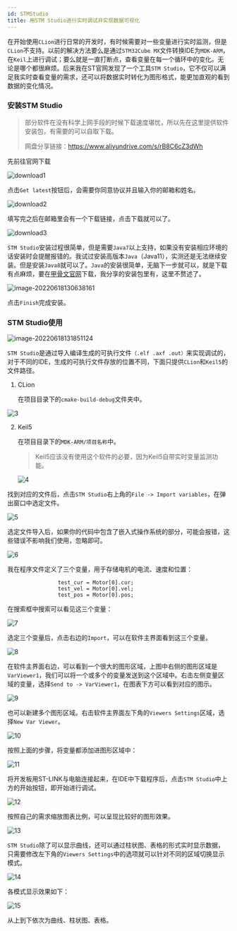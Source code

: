 ```yaml
---
id: STMStudio
title: 用STM Studio进行实时调试并实现数据可视化
---
```








在开始使用`CLion`进行日常的开发时，有时候需要对一些变量进行实时监测，但是`CLion`不支持。以前的解决方法要么是通过`STM32Cube MX`文件转换IDE为`MDK-ARM`，在`Keil`上进行调试；要么就是一直打断点，查看变量在每一个循环中的变化。无论是哪个都很麻烦。后来我在ST官网发现了一个工具`STM Studio`，它不仅可以满足我实时查看变量的需求，还可以将数据实时转化为图形格式，能更加直观的看到数据的变化情况。



### 安装STM Studio

> 部分软件在没有科学上网手段的时候下载速度堪忧，所以先在这里提供软件安装包，有需要的可以自取下载。
>
> 网盘分享链接：https://www.aliyundrive.com/s/rB8C6cZ3dWh

先前往官网下载

![download1](./assets/STMStudio/download1.png)

点击`Get latest`按钮后，会需要你同意协议并且输入你的邮箱和姓名。

![download2](./assets/STMStudio/download2.png)

填写完之后在邮箱里会有一个下载链接，点击下载就可以了。



![download3](./assets/STMStudio/download3.png)



`STM Studio`安装过程很简单，但是需要`Java7`以上支持，如果没有安装相应环境的话安装时会提醒报错的。我试过安装高版本`Java`（Java11），实测还是无法继续安装。但是安装`Java8`就可以了。`Java`的安装很简单，无脑下一步就可以，就是下载有点麻烦，要在<a href="https://www.oracle.com/java/technologies/downloads/">甲骨文官网</a>下载，我分享的安装包里有，这里不赘述了。



![image-20220618130638161](./assets/STMStudio/download4.png)



点击`Finish`完成安装。



### STM Studio使用

![image-20220618131851124](./assets/STMStudio/1.png)

`STM Studio`是通过导入编译生成的可执行文件`（.elf .axf .out）`来实现调试的，对于不同的IDE，生成的可执行文件存放的位置不同，下面只提供`CLion`和`Keil5`的文件路径。

1. CLion

   在项目目录下的`cmake-build-debug`文件夹中。

![3](./assets/STMStudio/3.png)



2. Keil5

   在项目目录下的`MDK-ARM/项目名称`中。

   > Keil5应该没有使用这个软件的必要，因为Keil5自带实时变量监测功能。

   ![4](./assets/STMStudio/4.png)

找到对应的文件后，点击`STM Studio`右上角的`File -> Import variables`，在弹出窗口中选定文件。

![5](./assets/STMStudio/5.png)



选定文件导入后，如果你的代码中包含了嵌入式操作系统的部分，可能会报错，这些错误不影响我们使用，忽略即可。

![6](./assets/STMStudio/6.png)

我在程序文件定义了三个变量，用于存储电机的电流、速度和位置：

```
				test_cur = Motor[0].cur;
				test_vel = Motor[0].vel;
				test_pos = Motor[0].pos;
```

在搜索框中搜索可以看见这三个变量：

![7](./assets/STMStudio/7.png)

选定三个变量后，点击右边的`Import`，可以在软件主界面看到这三个变量。

![8](./assets/STMStudio/8.png)

在软件主界面右边，可以看到一个很大的图形区域，上图中右侧的图形区域是`VarViewer1`，我们可以将一个或多个的变量发送到这个区域中。右击左侧变量区域的变量，选择`Send to -> VarViewer1`，在图表下方可以看到对应的图示。

![9](./assets/STMStudio/9.png)

也可以新建多个图形区域。右击软件主界面左下角的`Viewers Settings`区域，选择`New Var Viewer`。

![10](./assets/STMStudio/10.png)

按照上面的步骤，将变量都添加进图形区域中：

![11](./assets/STMStudio/11.png)

将开发板用ST-LINK与电脑连接起来，在IDE中下载程序后，点击`STM Studio`中上方的开始按钮，即开始进行调试。

![12](./assets/STMStudio/12.png)

按照自己的需求缩放图表比例，可以呈现比较好的图形效果。

![13](./assets/STMStudio/13.png)



`STM Studio`除了可以显示曲线，还可以通过柱状图、表格的形式实时显示数据，只需要修改左下角的`Viewers Settings`中的选项就可以针对不同的区域切换显示模式。

![14](./assets/STMStudio/14.png)

各模式显示效果如下：

![15](./assets/STMStudio/15.png)

从上到下依次为曲线、柱状图、表格。
